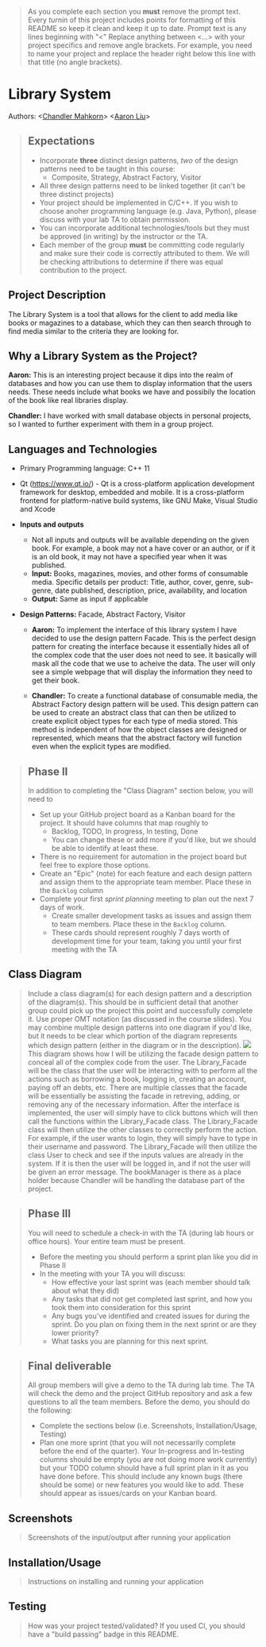 

 > As you complete each section you **must** remove the prompt text. Every *turnin* of this project includes points for formatting of this README so keep it clean and keep it up to date. 
 > Prompt text is any lines beginning with "\<"
 > Replace anything between \<...\> with your project specifics and remove angle brackets. For example, you need to name your project and replace the header right below this line with that title (no angle brackets). 
# Library System
 Authors: \<[Chandler Mahkorn](https://github.com/CMahk)\> \<[Aaron Liu](https://github.com/aliu112)\>
 
 > ## Expectations
 > * Incorporate **three** distinct design patterns, *two* of the design patterns need to be taught in this course:
 >   * Composite, Strategy, Abstract Factory, Visitor
 > * All three design patterns need to be linked together (it can't be three distinct projects)
 > * Your project should be implemented in C/C++. If you wish to choose anoher programming language (e.g. Java, Python), please discuss with your lab TA to obtain permission.
 > * You can incorporate additional technologies/tools but they must be approved (in writing) by the instructor or the TA.
 > * Each member of the group **must** be committing code regularly and make sure their code is correctly attributed to them. We will be checking attributions to determine if there was equal contribution to the project.

## Project Description
The Library System is a tool that allows for the client to add media like books or magazines to a database, which they can then search through to find media similar to the criteria they are looking for.

## Why a Library System as the Project?
 **Aaron:** This is an interesting project because it dips into the realm of databases and how you can use them to display information that the users needs. These needs include what books we have and possibily the location of the book like real libraries display.
 
 **Chandler:** I have worked with small database objects in personal projects, so I wanted to further experiment with them in a group project.

## Languages and Technologies
* Primary Programming language: C++ 11
* Qt (https://www.qt.io/) - Qt is a cross-platform application development framework for desktop, embedded and mobile. It is a cross-platform frontend for platform-native build systems, like GNU Make, Visual Studio and Xcode
* **Inputs and outputs**
	* Not all inputs and outputs will be available depending on the given book. For example, a book may not a have cover or an author, or if it is an old book, it may not have a specified year when it was published.
	* **Input:** Books, magazines, movies, and other forms of consumable media.
              Specific details per product: Title, author, cover, genre, sub-genre, date published, description, price, availability, and location
	 * **Output:** Same as input if applicable
 
* **Design Patterns:** Facade, Abstract Factory, Visitor

	* **Aaron:** To implement the interface of this library system I have decided to use the design pattern Facade. This is the perfect design pattern for creating the interface because it essentially hides all of the complex code that the user does not need to see. It basically will mask all the code that we use to acheive the data. The user will only see a simple webpage that will display the information they need to get their book.
 
	* **Chandler:** To create a functional database of consumable media, the Abstract Factory design pattern will be used. This design pattern can be used to create an abstract class that can then be utilized to create explicit object types for each type of media stored. This method is independent of how the object classes are designed or represented, which means that the abstract factory will function even when the explicit types are modified.

 > ## Phase II
 > In addition to completing the "Class Diagram" section below, you will need to 
 > * Set up your GitHub project board as a Kanban board for the project. It should have columns that map roughly to 
 >   * Backlog, TODO, In progress, In testing, Done
 >   * You can change these or add more if you'd like, but we should be able to identify at least these.
 > * There is no requirement for automation in the project board but feel free to explore those options.
 > * Create an "Epic" (note) for each feature and each design pattern and assign them to the appropriate team member. Place these in the `Backlog` column
 > * Complete your first *sprint planning* meeting to plan out the next 7 days of work.
 >   * Create smaller development tasks as issues and assign them to team members. Place these in the `Backlog` column.
 >   * These cards should represent roughly 7 days worth of development time for your team, taking you until your first meeting with the TA
## Class Diagram
 > Include a class diagram(s) for each design pattern and a description of the diagram(s). This should be in sufficient detail that another group could pick up the project this point and successfully complete it. Use proper OMT notation (as discussed in the course slides). You may combine multiple design patterns into one diagram if you'd like, but it needs to be clear which portion of the diagram represents which design pattern (either in the diagram or in the description). 
 ![](https://github.com/cs100/final-project-cmahk001-kdo055-aliu112/blob/master/Facade.png)
 This diagram shows how I will be utilizing the facade design pattern to conceal all of the complex code from the user. The Library_Facade will be the class that the user will be interacting with to perform all the actions such as borrowing a book, logging in, creating an account, paying off an debts, etc. There are multiple classes that the facade will be essentially be assisting the facade in retreving, adding, or removing any of the necessary information. After the interface is implemented, the user will simply have to click buttons which will then call the functions within the Library_Facade class. The Library_Facade class will then utilize the other classes to correctly perform the action. For example, if the user wants to login, they will simply have to type in their username and password. The Library_Facade will then utilize the class User to check and see if the inputs values are already in the system. If it is then the user will be logged in, and if not the user will be given an error message. The bookManager is there as a place holder because Chandler will be handling the database part of the project.
 
 > ## Phase III
 > You will need to schedule a check-in with the TA (during lab hours or office hours). Your entire team must be present. 
 > * Before the meeting you should perform a sprint plan like you did in Phase II
 > * In the meeting with your TA you will discuss: 
 >   - How effective your last sprint was (each member should talk about what they did)
 >   - Any tasks that did not get completed last sprint, and how you took them into consideration for this sprint
 >   - Any bugs you've identified and created issues for during the sprint. Do you plan on fixing them in the next sprint or are they lower priority?
 >   - What tasks you are planning for this next sprint.

 > ## Final deliverable
 > All group members will give a demo to the TA during lab time. The TA will check the demo and the project GitHub repository and ask a few questions to all the team members. 
 > Before the demo, you should do the following:
 > * Complete the sections below (i.e. Screenshots, Installation/Usage, Testing)
 > * Plan one more sprint (that you will not necessarily complete before the end of the quarter). Your In-progress and In-testing columns should be empty (you are not doing more work currently) but your TODO column should have a full sprint plan in it as you have done before. This should include any known bugs (there should be some) or new features you would like to add. These should appear as issues/cards on your Kanban board. 
 ## Screenshots
 > Screenshots of the input/output after running your application
 ## Installation/Usage
 > Instructions on installing and running your application
 ## Testing
 > How was your project tested/validated? If you used CI, you should have a "build passing" badge in this README.
 
